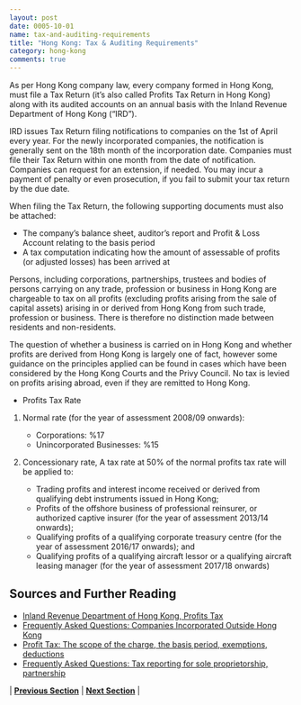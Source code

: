 ```yaml
---
layout: post
date: 0005-10-01
name: tax-and-auditing-requirements
title: "Hong Kong: Tax & Auditing Requirements"
category: hong-kong
comments: true
---
```


As per Hong Kong company law, every company formed in Hong Kong, must file a Tax Return (it’s also called Profits Tax Return in Hong Kong) along with its audited accounts on an annual basis with the Inland Revenue Department of Hong Kong (“IRD”).

IRD issues Tax Return filing notifications to companies on the 1st of April every year. For the newly incorporated companies, the notification is generally sent on the 18th month of the incorporation date. Companies must file their Tax Return within one month from the date of notification. Companies can request for an extension, if needed. You may incur a payment of penalty or even prosecution, if you fail to submit your tax return by the due date.

When filing the Tax Return, the following supporting documents must also be attached:

  - The company’s balance sheet, auditor’s report and Profit & Loss Account relating to the basis period
  - A tax computation indicating how the amount of assessable of profits (or adjusted losses) has been arrived at

Persons, including corporations, partnerships, trustees and bodies of persons carrying on any trade, profession or business in Hong Kong are chargeable to tax on all profits (excluding profits arising from the sale of capital assets) arising in or derived from Hong Kong from such trade, profession or business. There is therefore no distinction made between residents and non-residents.

The question of whether a business is carried on in Hong Kong and whether profits are derived from Hong Kong is largely one of fact, however some guidance on the principles applied can be found in cases which have been considered by the Hong Kong Courts and the Privy Council. No tax is levied on profits arising abroad, even if they are remitted to Hong Kong.

- Profits Tax Rate 

1. Normal rate (for the year of assessment 2008/09 onwards):
		
   - Corporations: %17
   - Unincorporated Businesses: %15
   
2. Concessionary rate, A tax rate at 50% of the normal profits tax rate will be applied to:

   - Trading profits and interest income received or derived from qualifying debt instruments issued in Hong Kong;
   - Profits of the offshore business of professional reinsurer, or authorized captive insurer (for the year of assessment 2013/14 onwards);
   - Qualifying profits of a qualifying corporate treasury centre (for the year of assessment 2016/17 onwards); and
   - Qualifying profits of a qualifying aircraft lessor or a qualifying aircraft leasing manager (for the year of assessment 2017/18 onwards)


Sources and Further Reading
------ 
- [Inland Revenue Department of Hong Kong, Profits Tax](http://www.ird.gov.hk/eng/tax/bus_pft.htm#a01)
- [Frequently Asked Questions: Companies Incorporated Outside Hong Kong](http://www.ird.gov.hk/eng/pdf/faqciohk.pdf)
- [Profit Tax: The scope of the charge, the basis period, exemptions, deductions](http://www.ird.gov.hk/eng/tax/bus_pft.htm)
- [Frequently Asked Questions: Tax reporting for sole proprietorship, partnership](http://www.ird.gov.hk/eng/tax/ind_sp.htm#a04)


| **[Previous Section]( https://neo-project.github.io/global-blockchain-compliance-hub//hong-kong/hong-kong-team-member-requirements.html)** | **[Next Section]( https://neo-project.github.io/global-blockchain-compliance-hub//hong-kong/hong-kong-governing-by-law.html)** |
